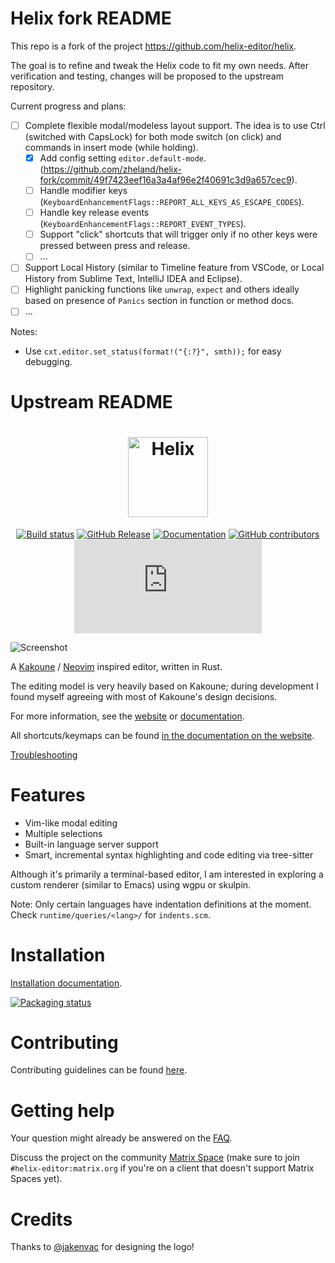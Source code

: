 <h1>
Helix fork README
</h1>

This repo is a fork of the project <https://github.com/helix-editor/helix>.

The goal is to refine and tweak the Helix code to fit my own needs.
After verification and testing, changes will be proposed to the upstream
repository.

Current progress and plans:
- [ ] Complete flexible modal/modeless layout support. The idea is to use Ctrl
      (switched with CapsLock) for both mode switch (on click) and commands in
      insert mode (while holding).
  - [x] Add config setting `editor.default-mode`. (https://github.com/zheland/helix-fork/commit/49f7423eef16a3a4af96e2f40691c3d9a657cec9).
  - [ ] Handle modifier keys
        (`KeyboardEnhancementFlags::REPORT_ALL_KEYS_AS_ESCAPE_CODES`).
  - [ ] Handle key release events
        (`KeyboardEnhancementFlags::REPORT_EVENT_TYPES`).
  - [ ] Support "click" shortcuts that will trigger only if no other keys were
        pressed between press and release.
  - [ ] ...
- [ ] Support Local History (similar to Timeline feature from VSCode, or Local 
      History from Sublime Text, IntelliJ IDEA and Eclipse).
- [ ] Highlight panicking functions like `unwrap`, `expect` and others ideally
      based on presence of `Panics` section in function or method docs.
- [ ] ...

Notes:
- Use `cxt.editor.set_status(format!("{:?}", smth));` for easy debugging.

<h1>
Upstream README
</h1>

<div align="center">

<h1>
<picture>
  <source media="(prefers-color-scheme: dark)" srcset="logo_dark.svg">
  <source media="(prefers-color-scheme: light)" srcset="logo_light.svg">
  <img alt="Helix" height="128" src="logo_light.svg">
</picture>
</h1>

[![Build status](https://github.com/helix-editor/helix/actions/workflows/build.yml/badge.svg)](https://github.com/helix-editor/helix/actions)
[![GitHub Release](https://img.shields.io/github/v/release/helix-editor/helix)](https://github.com/helix-editor/helix/releases/latest)
[![Documentation](https://shields.io/badge/-documentation-452859)](https://docs.helix-editor.com/)
[![GitHub contributors](https://img.shields.io/github/contributors/helix-editor/helix)](https://github.com/helix-editor/helix/graphs/contributors)
[![Matrix Space](https://img.shields.io/matrix/helix-community:matrix.org)](https://matrix.to/#/#helix-community:matrix.org)

</div>

![Screenshot](./screenshot.png)

A [Kakoune](https://github.com/mawww/kakoune) / [Neovim](https://github.com/neovim/neovim) inspired editor, written in Rust.

The editing model is very heavily based on Kakoune; during development I found
myself agreeing with most of Kakoune's design decisions.

For more information, see the [website](https://helix-editor.com) or
[documentation](https://docs.helix-editor.com/).

All shortcuts/keymaps can be found [in the documentation on the website](https://docs.helix-editor.com/keymap.html).

[Troubleshooting](https://github.com/helix-editor/helix/wiki/Troubleshooting)

# Features

- Vim-like modal editing
- Multiple selections
- Built-in language server support
- Smart, incremental syntax highlighting and code editing via tree-sitter

Although it's primarily a terminal-based editor, I am interested in exploring
a custom renderer (similar to Emacs) using wgpu or skulpin.

Note: Only certain languages have indentation definitions at the moment. Check
`runtime/queries/<lang>/` for `indents.scm`.

# Installation

[Installation documentation](https://docs.helix-editor.com/install.html).

[![Packaging status](https://repology.org/badge/vertical-allrepos/helix-editor.svg?exclude_unsupported=1)](https://repology.org/project/helix-editor/versions)

# Contributing

Contributing guidelines can be found [here](./docs/CONTRIBUTING.md).

# Getting help

Your question might already be answered on the [FAQ](https://github.com/helix-editor/helix/wiki/FAQ).

Discuss the project on the community [Matrix Space](https://matrix.to/#/#helix-community:matrix.org) (make sure to join `#helix-editor:matrix.org` if you're on a client that doesn't support Matrix Spaces yet).

# Credits

Thanks to [@jakenvac](https://github.com/jakenvac) for designing the logo!
